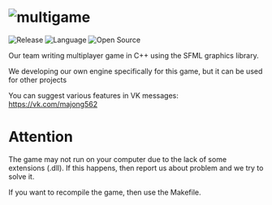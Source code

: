 # ![multigame](https://github.com/George562/multigame/blob/main/sources/textures/Player.png)

![Release](https://img.shields.io/badge/Version-v0.0.2-blueviolet)
![Language](https://img.shields.io/badge/Language-C%2B%2B-0052cf)
![Open Source](https://badges.frapsoft.com/os/v2/open-source.svg?v=103)

Our team writing multiplayer game in C++ using the SFML graphics library.

We developing our own engine specifically for this game, but it can be used for other projects

You can suggest various features in VK messages: https://vk.com/majong562

# Attention

The game may not run on your computer due to the lack of some extensions (.dll). If this happens, then report us about problem and we try to solve it.

If you want to recompile the game, then use the Makefile.

